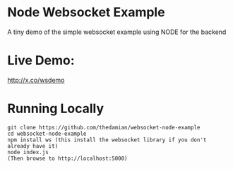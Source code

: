 # Node Websocket Example

A tiny demo of the simple websocket example using NODE for the backend

# Live Demo:

http://x.co/wsdemo

# Running Locally

``` close
git clone https://github.com/thedamian/websocket-node-example
cd websocket-node-example
npm install ws (this install the websocket library if you don't already have it)
node index.js
(Then browse to http://localhost:5000)
```
